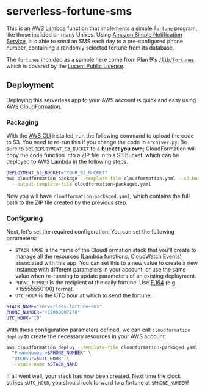 # serverless-fortune-sms

This is an [AWS Lambda](https://aws.amazon.com/lambda/) function that implements a simple [`fortune`](https://en.wikipedia.org/wiki/Fortune_(Unix)) program, like those inclided on many Unixes. Using [Amazon Simple Notification Service](https://aws.amazon.com/sns/), it is able to send an SMS each day to a pre-configured phone number, containing a randomly selected fortune from its database.

The `fortunes` included as a sample here come from Plan 9's [`/lib/fortunes`](https://github.com/9fans/plan9port/blob/master/lib/fortunes), which is covered by the [Lucent Public License](https://github.com/9fans/plan9port/blob/master/LICENSE). 

## Deployment

Deploying this serverless app to your AWS account is quick and easy using [AWS CloudFormation](https://aws.amazon.com/cloudformation/). 

### Packaging

With the [AWS CLI](https://aws.amazon.com/cli/) installed, run the following command to upload the code to S3. You need to re-run this if you change the code in `archiver.py`. Be sure to set `DEPLOYMENT_S3_BUCKET` to a **bucket you own**; CloudFormation will copy the code function into a ZIP file in this S3 bucket, which can be deployed to AWS Lambda in the following steps. 

```sh
DEPLOYMENT_S3_BUCKET="YOUR_S3_BUCKET"
aws cloudformation package --template-file cloudformation.yaml --s3-bucket $DEPLOYMENT_S3_BUCKET \
  --output-template-file cloudformation-packaged.yaml
```

Now you will have `cloudformation-packaged.yaml`, which contains the full path to the ZIP file created by the previous step. 

### Configuring

Next, let's set the required configuration. You can set the following parameters:
 
 * `STACK_NAME` is the name of the CloudFormation stack that you'll create to manage all the resources (Lambda functions, CloudWatch Events) associated with this app. You can set this to a new value to create a new instance with different parameters in your account, or use the same value when re-running to update parameters of an existing deployment.
 * `PHONE_NUMBER` is the recipient of the daily fortune. Use [E.164](https://en.wikipedia.org/wiki/E.164) (e.g. +15555550100) format.
 * `UTC_HOUR` is the UTC hour at which to send the fortune.

```sh
STACK_NAME="serverless-fortune-sms"
PHONE_NUMBER="+12068007270"
UTC_HOUR="10"
```

With these configuration parameters defined, we can call `cloudformation deploy` to create the necessary resources in your AWS account:

```sh
aws cloudformation deploy --template-file cloudformation-packaged.yaml --capabilities CAPABILITY_IAM --parameter-overrides \
  "PhoneNumber=$PHONE_NUMBER" \
  "UTCHour=$UTC_HOUR" \
  --stack-name $STACK_NAME
````

If all went well, your stack has now been created. Next time the clock strikes `$UTC_HOUR`, you should look forward to a fortune at `$PHONE_NUMBER`!
